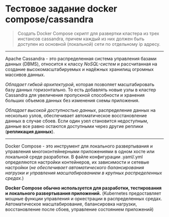 # Тестовое задание docker compose/cassandra
> Создать Docker Compose скрипт для развертки кластера из трех инстансов cassandra, причем каждый из них должен быть доступен из основной (локальной) сети по отдельному ip адресу.




----------------------------------

Apache Cassandra - это распределенная система управления базами данных (DBMS), относится к классу _NoSQL-систем_ и рассчитанная на 
создание высокомасштабируемых и надёжных хранилищ огромных массивов данных. 

_Обладает гибкой архитектурой_, которая позволяет масштабировать базу данных горизонтально.
То есть добавлять новые узлы в кластер Cassandra для увеличения пропускной способности и хранения больших объемов данных без изменения схемы приложения.

_Обладает высокой доступностью данных_, распределение данных на несколько узлов, обеспечивает автоматическое восстановление данных в случае сбоев. Если один узел становится недоступным, данные все равно остаются доступными через другие реплики
(**репликация данных**).

----------------------------------

Docker Compose - это инструмент для локального развертывания и управления многоконтейнерными приложениями в одном хосте или локальной среде разработки.
В файле конфигурации .yaml/.yml определяются настройки контейнеров, их зависимости и сетевые настройки (_не обеспечивает автоматического балансирования нагрузки и управления масштабированием в крупных распределенных средах._)

**Docker Compose обычно используется для разработки, тестирования и локального развертывания приложений.**
(Kubernetes предоставляет мощные функции управления и оркестрации в распределенных средах. Автоматическое масштабирование, балансировка нагрузки, восстановление после сбоев, управление состоянием приложений)
